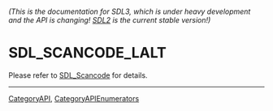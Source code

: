 ###### (This is the documentation for SDL3, which is under heavy development and the API is changing! [SDL2](https://wiki.libsdl.org/SDL2/) is the current stable version!)
# SDL_SCANCODE_LALT

Please refer to [SDL_Scancode](SDL_Scancode) for details.

----
[CategoryAPI](CategoryAPI), [CategoryAPIEnumerators](CategoryAPIEnumerators)

